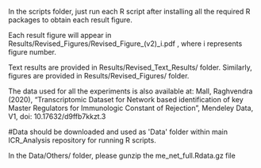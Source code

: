 In the scripts folder, just run each R script after installing all the required R packages to obtain each result figure.

Each result figure will appear in Results/Revised_Figures/Revised_Figure_(v2)_i.pdf , where i represents figure number.

Text results are provided in Results/Revised_Text_Results/ folder. Similarly, figures are provided in Results/Revised_Figures/ folder.

The data used for all the experiments is also available at: Mall, Raghvendra (2020), “Transcriptomic Dataset for Network based identification of key Master Regulators for Immunologic Constant of Rejection”, Mendeley Data, V1, doi: 10.17632/d9ffb7kkzt.3

#Data should be downloaded and used as 'Data' folder within main ICR_Analysis repository for running R scripts.

In the Data/Others/ folder, please gunzip the me_net_full.Rdata.gz file

